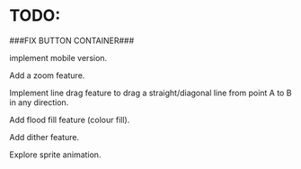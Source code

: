 # TODO:

###FIX BUTTON CONTAINER###

implement mobile version.

Add a zoom feature.

Implement line drag feature to drag a straight/diagonal line from point A to B in any direction.

Add flood fill feature (colour fill).

Add dither feature.

Explore sprite animation.
